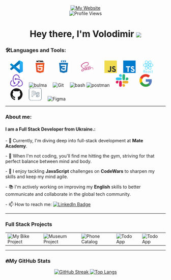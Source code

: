 <div align="center">
  <a href="https://www.mrsvolodya.com/">
    <img src="https://camo.githubusercontent.com/422f0a4a1eb8ef31c7dca2c2f82ea718c40013024f5a5ef078cd9ffff60d2f0a/68747470733a2f2f6d656469612e67697068792e636f6d2f6d656469612f4877426c46515a4663416f556350485a64582f67697068792e676966" height="200px" alt="My Website">
  </a>
</div>
<div align="center">
  <img src="https://komarev.com/ghpvc/?username=mrsvolodya" alt="Profile Views">
</div>
<h1 align="center">
  Hey there, I'm Volodimir 
  <img src="https://camo.githubusercontent.com/d552948e7884c41fde2d32b9221d79f0df2076c7d824aaab954ca93f53d95884/68747470733a2f2f6d656469612e67697068792e636f6d2f6d656469612f6876524a434c467a6361737252346961377a2f67697068792e676966" 
       style="width: 30px; height: auto; vertical-align: middle;"/>
</h1>
 <h3 align="left">🛠️Languages and Tools:</h3>

<p>
    <img src="https://raw.githubusercontent.com/devicons/devicon/master/icons/vscode/vscode-original.svg" alt="VSCode" width="40" height="40" style="margin: 0 15px;" title="VSCode"/>
    <img src="https://raw.githubusercontent.com/devicons/devicon/master/icons/html5/html5-original-wordmark.svg" alt="HTML" width="40" height="40" style="margin: 0 15px;" title="HTML"/>
    <img src="https://raw.githubusercontent.com/devicons/devicon/6910f0503efdd315c8f9b858234310c06e04d9c0/icons/css3/css3-plain-wordmark.svg" alt="CSS" width="40" height="40" style="margin: 0 15px;" title="CSS"/>
    <img src="https://raw.githubusercontent.com/devicons/devicon/master/icons/sass/sass-original.svg" alt="Sass" width="40" height="40" style="margin: 0 15px;" title="Sass"/>
    <img src="https://raw.githubusercontent.com/devicons/devicon/master/icons/javascript/javascript-original.svg" alt="JavaScript" width="40" height="40" style="margin: 0 15px;" title="JavaScript"/>
    <img src="https://raw.githubusercontent.com/devicons/devicon/master/icons/typescript/typescript-original.svg" alt="TypeScript" width="40" height="40" title="TypeScript"/>
    <img src="https://raw.githubusercontent.com/devicons/devicon/master/icons/react/react-original-wordmark.svg" alt="React" width="40" height="40" style="margin: 0 15px;" title="React"/>
    <img src="https://raw.githubusercontent.com/devicons/devicon/master/icons/redux/redux-original.svg" alt="Redux" width="40" height="40" style="margin: 0 15px;" title="Redux"/>
    <img src="https://raw.githubusercontent.com/gilbarbara/logos/804dc257b59e144eaca5bc6ffd16949752c6f789/logos/bulma.svg" alt="bulma" width="40" height="40" title="Bulma"/>
    <img src="https://www.vectorlogo.zone/logos/git-scm/git-scm-icon.svg" alt="Git" width="40" height="40" style="margin: 0 15px;" title="Git"/>
    <img src="https://www.vectorlogo.zone/logos/gnu_bash/gnu_bash-icon.svg" alt="bash" width="40" height="40" title="Bash"/>
    <img src="https://www.vectorlogo.zone/logos/getpostman/getpostman-icon.svg" alt="postman" width="40" height="40" title="Postman"/>
    <img src="https://raw.githubusercontent.com/devicons/devicon/master/icons/slack/slack-original.svg" alt="Slack" width="40" height="40" style="margin: 0 15px;" title="Slack"/>
    <img src="https://raw.githubusercontent.com/devicons/devicon/master/icons/google/google-original.svg" alt="Google" width="40" height="40" style="margin: 0 15px;" title="Google"/>
    <img src="https://raw.githubusercontent.com/devicons/devicon/master/icons/github/github-original.svg" alt="GitHub" width="40" height="40" style="margin: 0 15px;" title="GitHub"/>
     <img src="https://raw.githubusercontent.com/devicons/devicon/master/icons/photoshop/photoshop-line.svg" alt="photoshop" width="40" height="40" title="Photoshop"/>
    <img src="https://www.vectorlogo.zone/logos/figma/figma-icon.svg" alt="Figma" width="40" height="40" style="margin: 0 15px;" title="Figma"/>
</p>
<hr/>
<h3>About me:</h3>
<h4>I am a Full Stack Developer  from Ukraine.:</h4>
<p>- 🌱 Currently, I'm diving deep into full-stack development at <strong>Mate Academy</strong>.</p>
<p>- 💪 When I'm not coding, you'll find me hitting the gym, striving for that perfect balance between mind and body.</p>
<p>- 🧩  I enjoy tackling <strong>JavaScript</strong> challenges on <strong>CodeWars</strong> to sharpen my skills and keep my mind agile.</p>
<p>- 📚  I'm actively working on improving my <strong>English</strong> skills to better communicate and collaborate in the global tech community.</p>
<p">
  - 📫 How to reach me: 
  <a href="https://www.linkedin.com/in/volodimir-murskyi-b54b45293/" rel="nofollow" style="display: inline-block;">
    <img src="https://img.shields.io/badge/-mrsvolodya-blue?style=flat&logo=Linkedin&logoColor=white" alt="LinkedIn Badge" style="max-width: 100%;">
  </a>
</p>
<hr/>
<h3>Full Stack Projects</h3>
<table align="center">
  <tr>
    <td>
      <a href="https://mrsvolodya.github.io/bike-landing/" target="_blank" rel="noopener noreferrer" style="text-decoration: none;">
        <img src="https://cdn3.iconfinder.com/data/icons/remixicon-map/24/bike-line-256.png" alt="My Bike Project" width="75" height="auto" style="margin: 0;">
      </a>
    </td>
    <td>
      <a href="https://mrsvolodya.github.io/museum-lending" target="_blank" rel="noopener noreferrer" style="text-decoration: none;">
        <img src="https://cdn4.iconfinder.com/data/icons/pixel-perfect-at-24px-volume-2/24/2206-64.png" alt="Museum Project" width="75" height="auto" style="margin: 0;">
      </a>
    </td>
    <td>
      <a href="https://mrsvolodya.github.io/phone-catalog" target="_blank" style="text-decoration: none;">
        <img src="https://icons.iconarchive.com/icons/martz90/circle/256/phone-icon.png" alt="Phone Catalog" width="75" height="auto" style="margin: 0;">
      </a>
    </td>
    <td>
      <a href="https://mrsvolodya.github.io/todo-app/" target="_blank" style="text-decoration: none;">
        <img src="https://static-00.iconduck.com/assets.00/2048-icon-507x512-ihtslozc.png" alt="Todo App" width="75" height="auto" style="margin: 0;">
      </a>
    </td>
    <td>
      <a href="https://mrsvolodya.github.io/2048-game/" target="_blank" style="text-decoration: none;">
        <img src="https://cdn2.iconfinder.com/data/icons/office-extras/512/Reminder_Note-512.png" alt="Todo App" width="75" height="auto" style="margin: 0;">
      </a>
    </td>
  </tr>
</table>
<hr/>
<h3>🔥My GitHub Stats</h3>
<div align="center">
<a href="https://www.mrsvolodya.com/">
    <img height="200px" src="https://github-readme-streak-stats.herokuapp.com/?user=mrsvolodya&theme=dark&background=000000" alt="GitHub Streak" style="max-width: 100%;" />
</a>

<a href="https://www.mrsvolodya.com/">
    <img height="200px" src="https://github-readme-stats.vercel.app/api/top-langs/?username=mrsvolodya&layout=compact&theme=vision-friendly-dark" alt="Top Langs" style="max-width: 100%;" />
</a>
</div>
